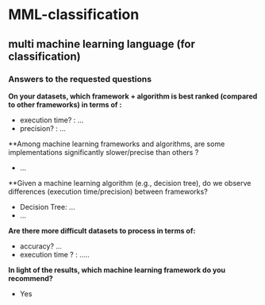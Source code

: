 # MML-classification
## multi machine learning language (for classification) 

### Answers to the requested questions

**On your datasets, which framework + algorithm is best ranked (compared to other frameworks) in terms of :**
+ execution time? : ...
+ precision? : ...


**Among machine learning frameworks and algorithms, are some implementations significantly slower/precise than others ?
+ ...

**Given a machine learning algorithm (e.g., decision tree), do we observe differences (execution time/precision) between frameworks?
+ Decision Tree: ...
+ ...

**Are there more difficult datasets to process in terms of:**
+ accuracy? ...
+ execution time ? : .....

**In light of the results, which machine learning framework do you recommend?**
+ Yes